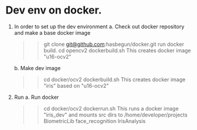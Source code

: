 # Dev env on docker.

1. In order to set up the dev environment
    a. Check out docker repository and make a base docker image
    >> git clone git@github.com:hasbegun/docker.git
    run docker build.
    >> cd opencv2
    >> dockerbuild.sh
    This creates docker image "u16-ocv2"

    b. Make dev image
    >> cd docker/ocv2
    >> dockerbuild.sh
    This creates docker image "iris" based on "u16-ocv2"

2. Run
    a. Run docker
    >> cd docker/ocv2
    >> dockerrun.sh
    This runs a docker image "iris_dev" and mounts src dirs to
    /home/developer/projects
        BiometricLib
        face_recognition
        IrisAnalysis
